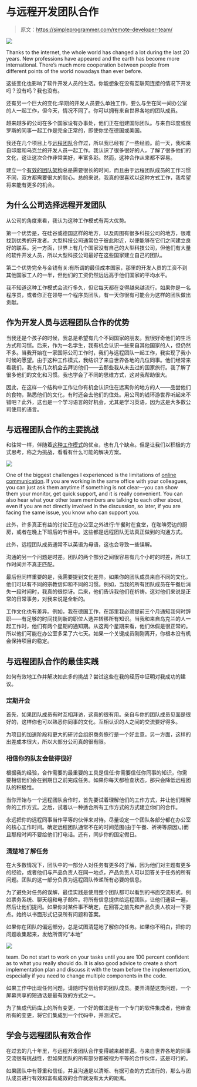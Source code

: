 # 与远程开发团队合作

> 原文：<https://simpleprogrammer.com/remote-developer-team/>

![](img/2f29a3a79684c22baacf65d7f6fb650c.png)

Thanks to the internet, the whole world has changed a lot during the last 20 years. New professions have appeared and the earth has become more international. There’s much more cooperation between people from different points of the world nowadays than ever before.

这些变化也影响了软件开发人员的生活。你能想象在没有互联网连接的情况下开发吗？没有吗？我也没有。

还有另一个巨大的变化:早期的开发人员要么单独工作，要么与坐在同一间办公室的人一起工作，但今天，情况不同了。你可以拥有来自世界各地的团队成员。

越来越多的公司在多个国家设有办事处，他们正在组建国际团队。与来自印度或俄罗斯的同事一起工作是完全正常的，即使你坐在德国或美国。

我还在几个项目上与[远程团队](https://simpleprogrammer.com/freelancer-working-with-team/)合作过，所以我已经有了一些经验。前一天，我和来自印度和乌克兰的开发人员一起工作。我认识了很多很好的人，了解了很多他们的文化，这让这次合作非常美好，丰富多彩。然而，这种合作从来都不容易。

建立一个[有效的团队架构](http://www.amazon.com/exec/obidos/ASIN/B07F2823FJ/makithecompsi-20)总是需要很长的时间，而且由于远程团队成员的工作习惯不同，双方都需要很大的耐心。总的来说，我真的很喜欢以这种方式工作，我希望将来能有更多的机会。

## 为什么公司选择远程开发团队

从公司的角度来看，我认为这种工作模式有两大优势。

第一个优势是，在硅谷或德国这样的地方，以及周围有很多科技公司的地方，很难找到优秀的开发者。大型科技公司通常位于彼此附近，以便能够在它们之间建立良好的联系。另一方面，世界上有几个国家没有自己的大型科技公司，但他们有大量的软件开发人员，所以大型科技公司最好在这些国家建立自己的团队。

第二个优势完全与金钱有关:有所谓的最佳成本国家，那里的开发人员的工资不到其他国家工人的一半，但他们的工资仍然远远高于他们国家的平均水平。

我不知道这种工作模式会流行多久，但它每天都在变得越来越流行。如果你是一名程序员，或者你正在领导一个程序员团队，有一天你很有可能会为这样的团队做出贡献。

## 作为开发人员与远程团队合作的优势

当我还是个孩子的时候，我总是希望有几个不同国家的朋友。我很好奇他们的生活方式和习惯。后来，作为一名学生，我有机会认识一些来自其他国家的人，但仍然不多。当我开始在一家国际公司工作时，我们与远程团队一起工作，我实现了我小时候的愿望。由于这种工作模式，我结识了来自世界各地的几位同事。他们经常来看我们，我也有几次机会去拜访他们——去那些我从未去过的国家旅行。我了解了很多他们的文化和习惯。我也学会了不同的思维方式，这对我帮助很大。

因此，在这样一个结构中工作让你有机会认识住在远离你的地方的人——品尝他们的食物，熟悉他们的文化，有时还会去他们的住处。用公司的钱环游世界听起来不错吧？此外，这也是一个学习语言的好机会，尤其是学习英语，因为这是大多数公司使用的语言。

## 与远程团队合作的主要挑战

和往常一样，伴随着[这种工作模式](https://blog.codinghorror.com/on-working-remotely/)的优点，也有几个缺点。但是让我们以积极的方式思考，称之为挑战，看看有什么可能的解决方案。

![](img/0b6af277b9a198544641d3a6877f5efd.png)

One of the biggest challenges I experienced is the limitations of [online communication](http://www.amazon.com/exec/obidos/ASIN/B00C0ALZ0W/makithecompsi-20). If you are working in the same office with your colleagues, you can just ask them anytime if something is not clear—you can show them your monitor, get quick support, and it is really convenient. You can also hear what your other team members are talking to each other about, even if you are not directly involved in the discussion, so later, if you are facing the same issue, you know who can support you.

此外，许多真正有益的讨论正在办公室之外进行:午餐时在食堂，在咖啡旁边的厨房，或者在晚上下班后的节目中。这些都是远程团队无法真正做到的沟通方式。

此外，远程团队成员通常不以英语为母语，这也会导致一些误解。

沟通的另一个问题是时差。团队的两个部分之间很容易有几个小时的时差，所以工作时间并不真正匹配。

最后但同样重要的是，我需要提到文化差异。如果你的团队成员来自不同的文化，他们可以有不同的宗教信仰和不同的习惯。例如，当我的所有团队成员在午餐后消失一段时间时，我真的很惊讶。后来，他们告诉我他们在祈祷。这对他们来说是正常的日常事务，对我来说是全新的。

工作文化也有差异。例如，我在德国工作，在那里我必须提前三个月通知我何时辞职——有足够的时间找到新的职位人选并转移所有知识。当我和来自乌克兰的人一起工作时，他们有两个星期的通知期。从这两个星期来看，他们休假是很正常的。所以他们可能在办公室多呆了六七天。如果一个关键成员刚刚离开，你根本没有机会保持项目的稳定。

## 与远程团队合作的最佳实践

如何有效地工作并解决如此多的挑战？尝试这些在我的经历中证明对我成功的建议。

### 定期开会

首先，如果团队成员有时互相拜访，这真的很有用。亲自与你的团队成员见面是很好的，这样你也可以熟悉你同事的文化。互相认识的人之间的交流要好得多。

为项目的加速阶段和更大的研讨会组织商务旅行是一个好主意。另一方面，这样的出差成本很大，所以大部分公司真的很有限。

### 相信你的队友会做得很好

根据我的经验，合作需要的最重要的工具是信任:你需要信任你同事的知识，你需要相信他们会在到期日之前完成任务。如果你每天都检查状态，那只会降低远程团队的积极性。

当你开始与一个远程团队合作时，首先要试着理解他们的工作方式，并让他们理解你的工作方式。之后，试着以一种适合所有工作方式的方式建立你们的合作。

永远把你的远程同事当作平等的伙伴来对待。尽量设定一个团队各部分都在办公室的核心工作时间。确定远程团队通常不在的时间范围(由于午餐、祈祷等原因)。)而且那段时间不要给他们打电话。还有，同步你的国定假日。

### 清楚地了解任务

在大多数情况下，团队中的一部分人对任务有更多的了解，因为他们对主题有更多的经验，或者他们与产品负责人在同一地点，产品负责人可以回答关于任务的所有问题。团队的这一部分负责为远程团队传递所有必要的信息。

为了避免对任务的误解，最佳实践是使用整个团队都可以看到的书面交流形式，例如票务系统、聊天组和电子邮件。将所有信息提供给远程团队，让他们通读一遍，然后让他们提问。如果你对某件事不确定，在回答之前先和产品负责人核对一下要点。始终以书面形式记录所有问题和答案。

如果你在团队的偏远部分，总是试图清楚地了解你的任务。如果你不明白，把你的问题收集起来，发给所谓的“本地”

![](img/1c4ef85ec4267dfe01ac9245dac99589.png)

team. Do not start to work on your tasks until you are 100 percent confident as to what you really should do. It is also good advice to create a short implementation plan and discuss it with the team before the implementation, especially if you need to change multiple components in the code.

如果工作中出现任何问题，请随时写信给你的团队成员。要弄清楚这类问题，一个屏幕共享的短通话是最有效的方式之一。

为了集成代码库上的所有变更，一个好的做法是有一个专门的软件集成者，他审查所有的变更，将它们集成到一个代码中，并测试它。

## 学会与远程团队有效合作

在过去的几十年里，与远程开发团队合作变得越来越普遍。与来自世界各地的同事交流很有挑战性，但如果团队的所有部分都被视为平等的合作伙伴，这是可行的。

如果团队中有尊重和信任，并且沟通是以清晰、有据可查的方式进行的，那么与团队成员进行有效和富有成效的合作就没有太大的距离。